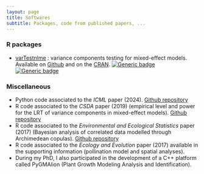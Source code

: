 ```yaml
---
layout: page
title: Softwares
subtitle: Packages, code from published papers, ...
---
```


### R packages

- [varTestnlme](https://baeyc.github.io/varTestnlme/index.html) : variance components testing for mixed-effect models. Available on [Github](https://github.com/baeyc/varTestnlme) and on the [CRAN](https://cran.r-project.org/package=varTestnlme). 
[![Generic badge](https://www.r-pkg.org/badges/version/varTestnlme)](https://www.r-pkg.org/badges/version/varTestnlme)
[![Generic badge](https://cranlogs.r-pkg.org/badges/grand-total/varTestnlme)](https://cranlogs.r-pkg.org/badges/grand-total/varTesnlme)

### Miscellaneous

- Python code associated to the *ICML* paper (2024). [Github repository](https://github.com/baeyc/fisher-sgd-nlme)
- R code associated to the *CSDA* paper (2019) (empirical level and power for the LRT of variance components in mixed-effect models). [Github repository](https://github.com/baeyc/lrt-nlme)
- R code associated to the *Environmental and Ecological Statistics* paper (2017) (Bayesian analysis of correlated data modelled through Archimedean copulas). [Github repository](https://github.com/baeyc/floral-coverage)
- R code associated to the *Ecology and Evolution* paper (2017) available in the supporting information (pollination model and spatial analyses).
- During my PhD, I also participated in the development of a C++ platform called PyGMAlion (Plant Growth Modeling Analysis and Identification). 
